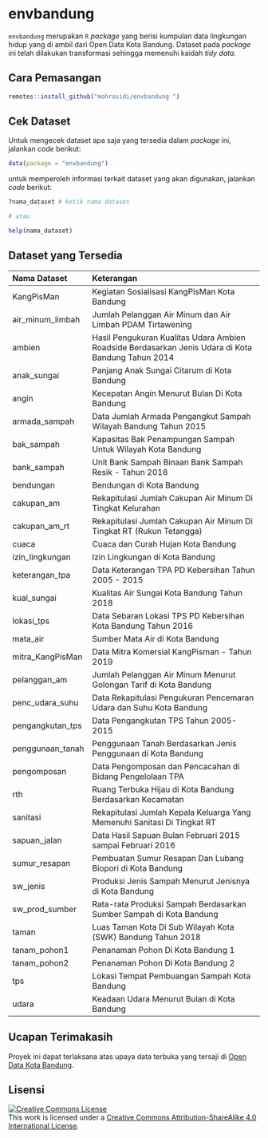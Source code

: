 # envbandung

`envbandung` merupakan `R` *package* yang berisi kumpulan data
lingkungan hidup yang di ambil dari Open Data Kota Bandung. Dataset pada
*package* ini telah dilakukan transformasi sehingga memenuhi kaidah
*tidy data*.

## Cara Pemasangan

``` r
remotes::install_github("mohrosidi/envbandung ")
```

## Cek Dataset

Untuk mengecek dataset apa saja yang tersedia dalam *package* ini,
jalankan *code* berikut:

``` r
data(package = "envbandung")
```

untuk memperoleh informasi terkait dataset yang akan digunakan, jalankan
*code* berikut:

``` r
?nama_dataset # ketik nama dataset

# atau

help(nama_dataset)
```

## Dataset yang Tersedia

| Nama Dataset       | Keterangan                                                                                         |
| :----------------- | :------------------------------------------------------------------------------------------------- |
| KangPisMan         | Kegiatan Sosialisasi KangPisMan Kota Bandung                                                       |
| air\_minum\_limbah | Jumlah Pelanggan Air Minum dan Air Limbah PDAM Tirtawening                                         |
| ambien             | Hasil Pengukuran Kualitas Udara Ambien Roadside Berdasarkan Jenis Udara di Kota Bandung Tahun 2014 |
| anak\_sungai       | Panjang Anak Sungai Citarum di Kota Bandung                                                        |
| angin              | Kecepatan Angin Menurut Bulan Di Kota Bandung                                                      |
| armada\_sampah     | Data Jumlah Armada Pengangkut Sampah Wilayah Bandung Tahun 2015                                    |
| bak\_sampah        | Kapasitas Bak Penampungan Sampah Untuk Wilayah Kota Bandung                                        |
| bank\_sampah       | Unit Bank Sampah Binaan Bank Sampah Resik - Tahun 2018                                             |
| bendungan          | Bendungan di Kota Bandung                                                                          |
| cakupan\_am        | Rekapitulasi Jumlah Cakupan Air Minum Di Tingkat Kelurahan                                         |
| cakupan\_am\_rt    | Rekapitulasi Jumlah Cakupan Air Minum Di Tingkat RT (Rukun Tetangga)                               |
| cuaca              | Cuaca dan Curah Hujan Kota Bandung                                                                 |
| izin\_lingkungan   | Izin Lingkungan di Kota Bandung                                                                    |
| keterangan\_tpa    | Data Keterangan TPA PD Kebersihan Tahun 2005 - 2015                                                |
| kual\_sungai       | Kualitas Air Sungai Kota Bandung Tahun 2018                                                        |
| lokasi\_tps        | Data Sebaran Lokasi TPS PD Kebersihan Kota Bandung Tahun 2016                                      |
| mata\_air          | Sumber Mata Air di Kota Bandung                                                                    |
| mitra\_KangPisMan  | Data Mitra Komersial KangPisman - Tahun 2019                                                       |
| pelanggan\_am      | Jumlah Pelanggan Air Minum Menurut Golongan Tarif di Kota Bandung                                  |
| penc\_udara\_suhu  | Data Rekapitulasi Pengukuran Pencemaran Udara dan Suhu Kota Bandung                                |
| pengangkutan\_tps  | Data Pengangkutan TPS Tahun 2005-2015                                                              |
| penggunaan\_tanah  | Penggunaan Tanah Berdasarkan Jenis Penggunaan di Kota Bandung                                      |
| pengomposan        | Data Pengomposan dan Pencacahan di Bidang Pengelolaan TPA                                          |
| rth                | Ruang Terbuka Hijau di Kota Bandung Berdasarkan Kecamatan                                          |
| sanitasi           | Rekapitulasi Jumlah Kepala Keluarga Yang Memenuhi Sanitasi Di Tingkat RT                           |
| sapuan\_jalan      | Data Hasil Sapuan Bulan Februari 2015 sampai Februari 2016                                         |
| sumur\_resapan     | Pembuatan Sumur Resapan Dan Lubang Biopori di Kota Bandung                                         |
| sw\_jenis          | Produksi Jenis Sampah Menurut Jenisnya di Kota Bandung                                             |
| sw\_prod\_sumber   | Rata-rata Produksi Sampah Berdasarkan Sumber Sampah di Kota Bandung                                |
| taman              | Luas Taman Kota Di Sub Wilayah Kota (SWK) Bandung Tahun 2018                                       |
| tanam\_pohon1      | Penanaman Pohon Di Kota Bandung 1                                                                  |
| tanam\_pohon2      | Penanaman Pohon Di Kota Bandung 2                                                                  |
| tps                | Lokasi Tempat Pembuangan Sampah Kota Bandung                                                       |
| udara              | Keadaan Udara Menurut Bulan di Kota Bandung                                                        |

## Ucapan Terimakasih

Proyek ini dapat terlaksana atas upaya data terbuka yang tersaji di
[Open Data Kota
Bandung](http://data.bandung.go.id/).

## Lisensi

<a rel="license" href="http://creativecommons.org/licenses/by-sa/4.0/"><img alt="Creative Commons License" style="border-width:0" src="https://i.creativecommons.org/l/by-sa/4.0/88x31.png" /></a><br />This
work is licensed under a
<a rel="license" href="http://creativecommons.org/licenses/by-sa/4.0/">Creative
Commons Attribution-ShareAlike 4.0 International License</a>.
